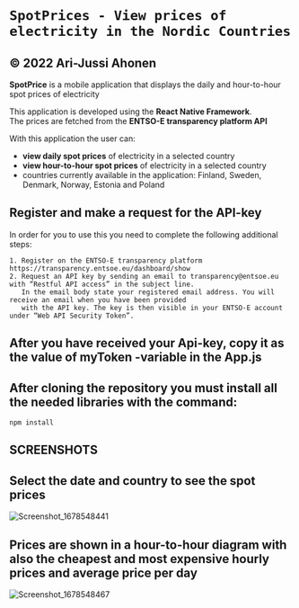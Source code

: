 # `SpotPrices - View prices of electricity in the Nordic Countries`
## &copy; 2022 Ari-Jussi Ahonen
**SpotPrice** is a mobile application that displays the daily and hour-to-hour spot prices of electricity

This application is developed using the **React Native Framework**.<br/>
The prices are fetched from the **ENTSO-E transparency platform API**

With this application the user can:
- **view daily spot prices** of electricity in a selected country
- **view hour-to-hour spot prices** of electricity in a selected country
- countries currently available in the application: Finland, Sweden, Denmark, Norway, Estonia and Poland

## Register and make a request for the API-key
In order for you to use this you need to complete the following additional steps:
```
1. Register on the ENTSO-E transparency platform https://transparency.entsoe.eu/dashboard/show
2. Request an API key by sending an email to transparency@entsoe.eu with “Restful API access” in the subject line. 
   In the email body state your registered email address. You will receive an email when you have been provided
   with the API key. The key is then visible in your ENTSO-E account under “Web API Security Token”.
```

## After you have received your Api-key, copy it as the value of myToken -variable in the App.js

## After cloning the repository you must install all the needed libraries with the command:
```
npm install
```

## **SCREENSHOTS**

## Select the date and country to see the spot prices
![Screenshot_1678548441](https://user-images.githubusercontent.com/102353086/224493088-63d7ceca-b910-4487-83f5-dd1d8f590c9b.png)

## Prices are shown in a hour-to-hour diagram with also the cheapest and most expensive hourly prices and average price per day
![Screenshot_1678548467](https://user-images.githubusercontent.com/102353086/224493232-f0ff3847-b545-4d83-93a8-890278dfb24a.png)
